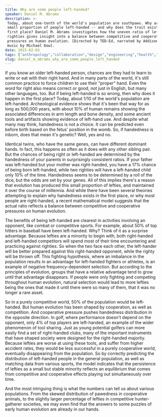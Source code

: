 ```yaml
---
title: Why are some people left-handed?
speaker: Daniel M. Abrams
description: >-
 Today, about one-tenth of the world's population are southpaws. Why are such a
 small proportion of people left-handed -- and why does the trait exist in the
 first place? Daniel M. Abrams investigates how the uneven ratio of lefties and
 righties gives insight into a balance between competitive and cooperative
 pressures on human evolution. [Directed by TED-Ed, narrated by Addison Anderson,
 music by Michael Dow].
date: 2015-02-03
tags: ["anthropology","collaboration","design","engineering","health","history","technology","evolution","teded","animation","human-body","physiology","science","biology"]
slug: daniel_m_abrams_why_are_some_people_left_handed
---
```


If you know an older left-handed person, chances are they had to learn to write or eat
with their right hand. And in many parts of the world, it's still common practice to force
children to use their "proper" hand. Even the word for right also means correct or good,
not just in English, but many other languages, too. But if being left-handed is so wrong,
then why does it happen in the first place? Today, about 1/10 of the world's population
are left-handed. Archeological evidence shows that it's been that way for as long as
500,000 years, with about 10% of human remains showing the associated differences in arm
length and bone density, and some ancient tools and artifacts showing evidence of
left-hand use. And despite what many may think, handedness is not a choice. It can be
predicted even before birth based on the fetus' position in the womb. So, if handedness is
inborn, does that mean it's genetic? Well, yes and no.

Identical twins, who have the same genes, can have different dominant hands. In fact, this
happens as often as it does with any other sibling pair. But the chances of being right or
left-handed are determined by the handedness of your parents in surprisingly consistent
ratios. If your father was left-handed but your mother was right-handed, you have a 17%
chance of being born left-handed, while two righties will have a left-handed child only
10% of the time. Handedness seems to be determined by a roll of the dice, but the odds are
set by your genes. All of this implies there's a reason that evolution has produced this
small proportion of lefties, and maintained it over the course of millennia. And while
there have been several theories attempting to explain why handedness exists in the first
place, or why most people are right-handed, a recent mathematical model suggests that the
actual ratio reflects a balance between competitive and cooperative pressures on human
evolution.

The benefits of being left-handed are clearest in activities involving an opponent, like
combat or competitive sports. For example, about 50% of top hitters in baseball have been
left-handed. Why? Think of it as a surprise advantage. Because lefties are a minority to
begin with, both right-handed and left-handed competitors will spend most of their time
encountering and practicing against righties. So when the two face each other, the
left-hander will be better prepared against this right-handed opponent, while the righty
will be thrown off. This fighting hypothesis, where an imbalance in the population results
in an advantage for left-handed fighters or athletes, is an example of negative
frequency-dependent selection. But according to the principles of evolution, groups that
have a relative advantage tend to grow until that advantage disappears. If people were
only fighting and competing throughout human evolution, natural selection would lead to
more lefties being the ones that made it until there were so many of them, that it was no
longer a rare asset.

So in a purely competitive world, 50% of the population would be left-handed. But human
evolution has been shaped by cooperation, as well as competition. And cooperative pressure
pushes handedness distribution in the opposite direction. In golf, where performance
doesn't depend on the opponent, only 4% of top players are left-handed, an example of the
wider phenomenon of tool sharing. Just as young potential golfers can more easily find a
set of right-handed clubs, many of the important instruments that have shaped society were
designed for the right-handed majority. Because lefties are worse at using these tools,
and suffer from higher accident rates, they would be less successful in a purely
cooperative world, eventually disappearing from the population. So by correctly predicting
the distribution of left-handed people in the general population, as well as matching data
from various sports, the model indicates that the persistence of lefties as a small but
stable minority reflects an equilibrium that comes from competitive and cooperative
effects playing out simultaneously over time.

And the most intriguing thing is what the numbers can tell us about various populations.
From the skewed distribution of pawedness in cooperative animals, to the slightly larger
percentage of lefties in competitive hunter-gatherer societies, we may even find that the
answers to some puzzles of early human evolution are already in our hands.

<!--
ad_duration=0
event="TED-Ed"
external_start_time=0
intro_duration=0
is_subtitle_required="False"
is_talk_featured="False"
language="en"
language_swap="False"
native_language="en"
number_of_related_talks=6
number_of_speakers=1
number_of_subtitled_videos=0
number_of_tags=14
number_of_talk_download_languages=26
number_of_talk_more_resources=0
number_of_talk_recommendations=0
number_of_talks_take_actions=0
post_ad_duration=0
published_timestamp="2019-04-01 18:36:31"
recording_date="2015-02-03"
speaker_is_published=0
speaker_name="Daniel M. Abrams"
talk_name="Why are some people left-handed?"
talks_tags=["anthropology","collaboration","design","engineering","health","history","technology","evolution","teded","animation","human-body","physiology","science","biology"]
url_photo_talk="https://s3.amazonaws.com/talkstar-photos/uploads/3fc5f447-605b-4731-96e9-574cce317658/145_left.jpg"
url_webpage="https://www.ted.com/talks/daniel_m_abrams_why_are_some_people_left_handed"
video_type_name="TED-Ed Original"
-->
